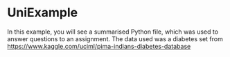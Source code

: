 # UniExample
In this example, you will see a summarised Python file, which was used to answer questions to an assignment. The data used was a diabetes set from https://www.kaggle.com/uciml/pima-indians-diabetes-database
